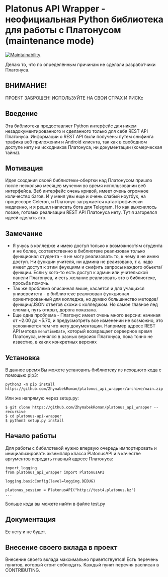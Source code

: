 # Platonus API Wrapper - неофициальная Python библиотека для работы с Платонусом (maintenance mode)
[![Maintainability](https://api.codeclimate.com/v1/badges/7a4695ad3d671c96f922/maintainability)](https://codeclimate.com/github/ZhymabekRoman/platonus_api_wrapper/maintainability)

Делаю то, что по определённым причинам не сделали разработчики Платонуса.

## ВНИМАНИЕ!
ПРОЕКТ ЗАБРОШЕН! ИСПОЛЬЗУЙТЕ НА СВОИ СТРАХ И РИСКс

## Введение
Эта библиотека предоставляет Python интерфейс для никем незадокументированного и сделанного только для себя REST API Платонуса. Информации о REST API были получены путем снифинга трафика веб приложении и Android клиента, так как в свободном доступе нету ни исходников Платонуса, ни документации (комерческая тайна).

## Мотивация
Идея создания своей библиотеки-обертки над Платонусом пришло после несколько месяцев мучении во время использовании веб интерфейса. Веб интерфейс очень кривой, имеет очень огромное количество багов. И у меня увы еще и очень слабый ноутбук, на процессоре Celeron, и Платонус загружается катастрофически медленно, и я решил написать бота для Telegram. Но как выяснилось позже, готовых реализации REST API Платонуса нету. Тут я загорелся идеей сделать это.

## Замечание
* Я учусь в колледже и имею доступ только к возможностям студента и не более, соответственно в библиотеке реализован только функционал студента - я не могу реализовать то, к чему я не имею доступ. Ни функции учителя, ни админа не реаизовано, т.к. надо имеет доступ к этим фнукциям и снифить запросы каждого обьекта/функции. Если у кого-то есть доступ к админ или учительской панели Платонуса, и есть желание реализовать это в библиотеке, просьба помочь.
* Так же проблема описанная выше, касается и для учащихся университета - в библиотеке реализован функционал ориентированный для колледжа, но думаю большинство методов/функции/JSON ответов схожи с колледжом. Но самое главное лед сломан, путь открыт, дорога показана.
* Еще одна проблема - Платонус имеет очень много версии: начиная от ~2.00 до ~5.70, и предусмотреть все изменении не возможно, это усложняется тем что нету документации. Например адресс REST API метода `menuTimeDate`, который возвращает серверное время Платонуса, менялся в разных версиях Платонуса, пока точно не известно, в каких конкретных версиях

## Установка
В данное время Вы можете установить библиотеку из исходного кода с помощью pip3:
```
python3 -m pip install https://github.com/ZhymabekRoman/platonus_api_wrapper/archive/main.zip
```

Или же напрямую через setup.py:
```
$ git clone https://github.com/ZhymabekRoman/platonus_api_wrapper --recursive
$ cd platonus-api-wrapper
$ python3 setup.py install
```

## Начало работы
Для работы с бибилотекой нужно впервую очередь импортировать и инициализировать экземпляр класса PlatonusAPI и в качестве аргументов передать главный адресс Платонуса:
```
import logging
from platonus_api_wrapper import PlatonusAPI

logging.basicConfig(level=logging.DEBUG)

platonus_session = PlatonusAPI("http://test4.platonus.kz")
...
```

Больше кода вы можете найти в файле test.py

## Документация
Ее нету и не будет.

## Внесение своего вклада в проект
Внесение своего вклада максимально приветствуется! Есть перечень пунктов, который стоит соблюдать. Каждый пункт перечня расписан в CONTRIBUTING.
